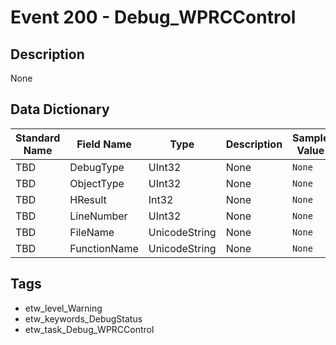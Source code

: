 # Event 200 - Debug_WPRCControl

## Description
None

## Data Dictionary
|Standard Name|Field Name|Type|Description|Sample Value|
|---|---|---|---|---|
|TBD|DebugType|UInt32|None|`None`|
|TBD|ObjectType|UInt32|None|`None`|
|TBD|HResult|Int32|None|`None`|
|TBD|LineNumber|UInt32|None|`None`|
|TBD|FileName|UnicodeString|None|`None`|
|TBD|FunctionName|UnicodeString|None|`None`|

## Tags
* etw_level_Warning
* etw_keywords_DebugStatus
* etw_task_Debug_WPRCControl